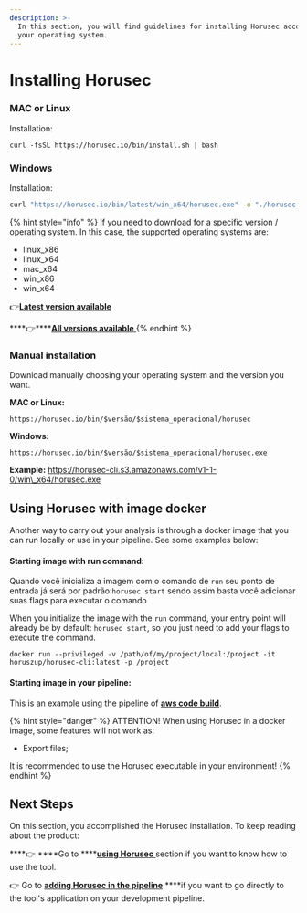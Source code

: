 ```yaml
---
description: >-
  In this section, you will find guidelines for installing Horusec according to
  your operating system.
---
```


# Installing Horusec

### **MAC or Linux**

Installation: 

```text
curl -fsSL https://horusec.io/bin/install.sh | bash
```

### **Windows**

Installation: 

```bash
curl "https://horusec.io/bin/latest/win_x64/horusec.exe" -o "./horusec.exe" && ./horusec.exe version
```



{% hint style="info" %}
If you need to download for a specific version / operating system. In this case, the supported operating systems are:



* linux\_x86
* linux\_x64
* mac\_x64
* win\_x86
* win\_x64



👉[**Latest version available**](https://horusec.io/bin/version-cli-latest.txt)

\*\*\*\*👉\*\*\*\*[**All versions available** ](https://horusec.io/bin/all-version-cli.txt)
{% endhint %}



### **Manual installation**

Download manually choosing your operating system and the version you want. 

**MAC or Linux:**

```text
https://horusec.io/bin/$versão/$sistema_operacional/horusec
```

**Windows:**

```text
https://horusec.io/bin/$versão/$sistema_operacional/horusec.exe

```

**Example:** https://horusec-cli.s3.amazonaws.com/v1-1-0/win\_x64/horusec.exe

## Using Horusec with image docker

Another way to carry out your analysis is through a docker image that you can run locally or use in your pipeline. See some examples below:

#### Starting image with run command:

Quando você inicializa a imagem com o comando de `run` seu ponto de entrada já será por padrão:`horusec start` sendo assim basta você adicionar suas flags para executar o comando

When you initialize the image with the `run` command, your entry point will already be by default: `horusec start`, so you just need to add your flags to execute the command.

```text
docker run --privileged -v /path/of/my/project/local:/project -it horuszup/horusec-cli:latest -p /project
```

#### Starting image in your pipeline:

This is an example using the pipeline of [**aws code build**](adding-horusec-in-the-pipeline.md).

{% hint style="danger" %}
ATTENTION! When using Horusec in a docker image, some features will not work as:

* Export files;

It is recommended to use the Horusec executable in your environment!
{% endhint %}

## **Next Steps** 

On this section, you accomplished the Horusec installation. To keep reading about the product: 

\*\*\*\*👉 ****Go to ****[**using Horusec** ](using-horusec.md)section if you want to know how to use the tool. 

👉 Go to [**adding Horusec in the pipeline**](adding-horusec-in-the-pipeline.md) ****if you want to go directly to the tool's application on your development pipeline. 

